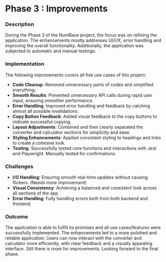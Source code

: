 # Phase 3 : Improvements

### Description

During the Phase 3 of the NumBase project, the focus was on refining the application. The enhancements mostly addresses UI/UX, error handling and improving the overall functionality. Additionally, the application was subjected to automatic and manual testings.

### Implementation

The following improvements covers all five use cases of this project:

- **Code Cleanup**: Removed unnecessary parts of codes and simplified everything.
- **Smooth Results**: Prevented unnecessary API calls during rapid user input, ensuring smoother performance.
- **Error Handling**: Improved error handling and feedback by catching almost all possible invalidations.
- **Copy Button Feedback**: Added visual feedback to the copy buttons to indicate successful copying.
- **Layout Adjustments**: Combined and then clearly separated the converter and calculator sections for simplicity and ease.
- **Styling Enhancements**: Applied consistent styling to headings and links to create a cohesive look.
- **Testing**: Successfully tested core functions and interactions with Jest and Playwright. Manually tested for confirmations.

  
### Challenges

- **I/O Handling**: Ensuring smooth real-time updates without causing flickers. (Needs more improvement)
- **Visual Consistency**: Achieving a balanced and consistent look across all sections of the app.
- **Error Handling**: Fully handling errors both from both backend and frontend.


### Outcome

The application is able to fulfill its promises and all use cases/features were successfully implemented. The enhancements led to a more polished and reliable application. Users can now interact with the converter and calculator more efficiently, with clear feedback and a visually appealing interface. Still there is room for improvements. Looking forward to the final phase.


